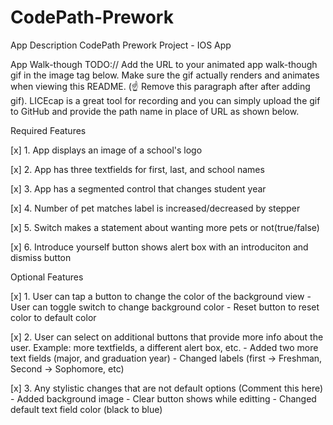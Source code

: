 # CodePath-Prework
App Description
CodePath Prework Project - IOS App

App Walk-though
TODO:// Add the URL to your animated app walk-though gif in the image tag below. Make sure the gif actually renders and animates when viewing this README. (☝️ Remove this paragraph after after adding gif). LICEcap is a great tool for recording and you can simply upload the gif to GitHub and provide the path name in place of URL as shown below.

Required Features

[x] 1. App displays an image of a school's logo

[x] 2. App has three textfields for first, last, and school names

[x] 3. App has a segmented control that changes student year

[x] 4. Number of pet matches label is increased/decreased by stepper

[x] 5. Switch makes a statement about wanting more pets or not(true/false)

[x] 6. Introduce yourself button shows alert box with an introduciton and dismiss button

Optional Features

[x] 1. User can tap a button to change the color of the background view
        - User can toggle switch to change background color
        - Reset button to reset color to default color
        
[x] 2. User can select on additional buttons that provide more info about the user. Example: more textfields, a different alert box, etc.
        - Added two more text fields (major, and graduation year)
        - Changed labels (first -> Freshman, Second -> Sophomore, etc)
        
[x] 3. Any stylistic changes that are not default options (Comment this here) 
        - Added background image 
        - Clear button shows while editting 
        - Changed default text field color (black to blue)

